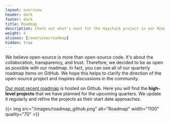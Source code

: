 ```yaml
---
layout: overview
header: dark
footer: dark
title: Roadmap
description: Check out what's next for the Haystack project in our Roadmap.
weight: 4
aliases: [/overview/roadmap]
hidden: true
---
```


We believe open-source is more than open-source code. It's about the collaboration, transparency, and trust.
Therefore, we decided to be as open as possible with our roadmap.
In fact, you can see all of our quarterly roadmap items on GitHub.
We hope this helps to clarify the direction of the open-source project and inspires discussions in the community.

[Our most recent roadmap](https://github.com/orgs/deepset-ai/projects/3/views/1) is hosted on Github.
Here you will find the **high-level projects** that we have planned for the upcoming quarters.
We update it regularly and refine the projects as their start date approaches.

{{< img src="/images/roadmap_github.png" alt="Roadmap" width="1100" quality="70" >}}